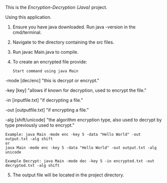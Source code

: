 This is the *Encryption-Decryption (Java)* project.

Using this application.
1. Ensure you have java downloaded. Run java -version in the cmd/terminal.
2. Navigate to the directory containing the src files.
3. Run javac Main.java to compile.
4. To create an encrypted file provide:
   
       Start command using java Main 
-mode [dec/enc] "this is decrypt or encrypt."

-key [key] "allows if known for decryption, used to encrypt the file."

-in [inputfile.txt] "if decrypting a file."

-out [outputfile.txt] "if encrypting a file."

-alg [shift/unicode] "the algorithm encryption type, also used to decrypt by type previously used to encrypt."

    Example: java Main -mode enc -key 5 -data "Hello World" -out output.txt -alg shift 
    or 
    java Main -mode enc -key 5 -data "Hello World" -out output.txt -alg unicode

    Example Decrypt: java Main -mode dec -key 5 -in encrypted.txt -out decrypted.txt -alg shift


5. The output file will be located in the project directory.
